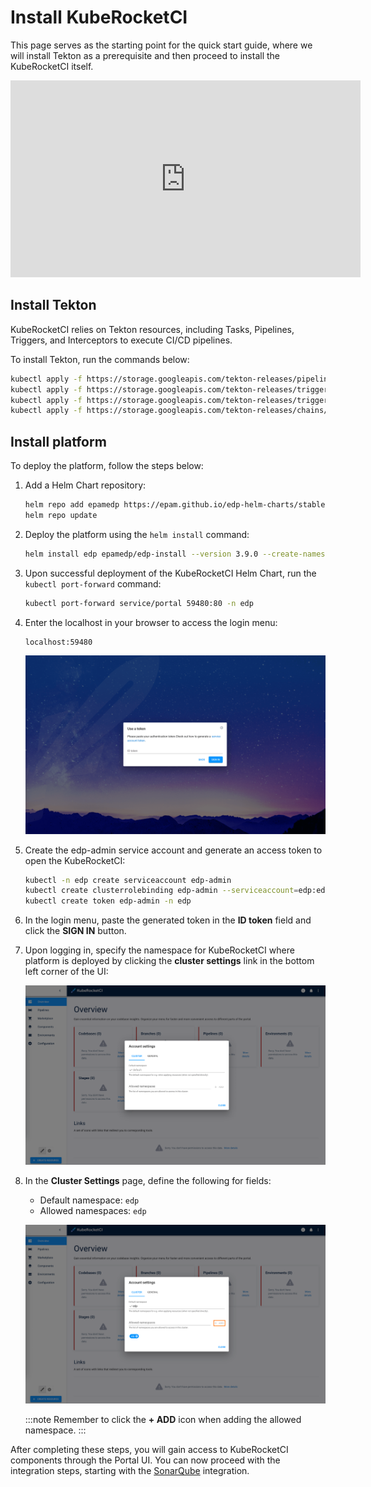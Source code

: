 # Install KubeRocketCI

<head>
  <link rel="canonical" href="https://docs.kuberocketci.io/docs/quick-start/platform-installation" />
</head>

This page serves as the starting point for the quick start guide, where we will install Tekton as a prerequisite and then proceed to install the KubeRocketCI itself.

<div style={{ display: 'flex', justifyContent: 'center' }}>
<iframe width="560" height="315" src="https://www.youtube.com/embed/ILlY4niCWeU" title="YouTube video player" frameborder="0" allow="accelerometer; autoplay; clipboard-write; encrypted-media; gyroscope; picture-in-picture" allowfullscreen="allowfullscreen"></iframe>
</div>

## Install Tekton

KubeRocketCI relies on Tekton resources, including Tasks, Pipelines, Triggers, and Interceptors to execute CI/CD pipelines.

To install Tekton, run the commands below:

  ```bash
  kubectl apply -f https://storage.googleapis.com/tekton-releases/pipeline/previous/v0.65.0/release.yaml
  kubectl apply -f https://storage.googleapis.com/tekton-releases/triggers/previous/v0.30.0/release.yaml
  kubectl apply -f https://storage.googleapis.com/tekton-releases/triggers/previous/v0.30.0/interceptors.yaml
  kubectl apply -f https://storage.googleapis.com/tekton-releases/chains/previous/v0.23.0/release.yaml
  ```

## Install platform

To deploy the platform, follow the steps below:

1. Add a Helm Chart repository:

    ```bash
    helm repo add epamedp https://epam.github.io/edp-helm-charts/stable
    helm repo update
    ```

2. Deploy the platform using the `helm install` command:

    ```bash
    helm install edp epamedp/edp-install --version 3.9.0 --create-namespace --atomic -n edp --set global.dnsWildCard=example.com
    ```

3. Upon successful deployment of the KubeRocketCI Helm Chart, run the `kubectl port-forward` command:

    ```bash
    kubectl port-forward service/portal 59480:80 -n edp
    ```

4. Enter the localhost in your browser to access the login menu:

    ```bash
    localhost:59480
    ```

    ![Portal login menu](../assets/quick-start/edp_portal_login_menu.png "Portal login menu")

5. Create the edp-admin service account and generate an access token to open the KubeRocketCI:

    ```bash
    kubectl -n edp create serviceaccount edp-admin
    kubectl create clusterrolebinding edp-admin --serviceaccount=edp:edp-admin --clusterrole=cluster-admin
    kubectl create token edp-admin -n edp
    ```

6. In the login menu, paste the generated token in the **ID token** field and click the **SIGN IN** button.

7. Upon logging in, specify the namespace for KubeRocketCI where platform is deployed by clicking the **cluster settings** link in the bottom left corner of the UI:

    ![Specify namespaces](../assets/quick-start/edp_portal_ui.png "Specify namespaces")

8. In the **Cluster Settings** page, define the following for fields:

    * Default namespace: `edp`
    * Allowed namespaces: `edp`

    ![Cluster Settings menu](../assets/quick-start/cluster_settings.png "Cluster Settings menu")

    :::note
      Remember to click the **+ ADD** icon when adding the allowed namespace.
    :::

After completing these steps, you will gain access to KubeRocketCI components through the Portal UI. You can now proceed with the integration steps, starting with the [SonarQube](./integrate-sonarcloud.md) integration.
